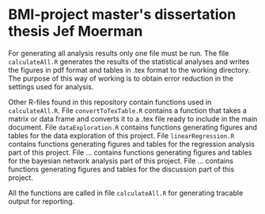 # BMI-project master's dissertation thesis Jef Moerman

For generating all analysis results only one file must be run. The file `calculateAll.R` generates the results of the statistical analyses and writes the figures in pdf format and tables in .tex format to the working directory. The purpose of this way of working is to obtain error reduction in the settings used for analysis.

Other R-files found in this repository contain functions used in `calculateAll.R`. File `convertToTexTable.R` contains a function that takes a matrix or data frame and converts it to a .tex file ready to include in the main document. 
File `dataExploration.R` contains functions generating figures and tables for the data exploration of this project. 
File `linearRegression.R` contains functions generating figures and tables for the regression analysis part of this project. 
File ... contains functions generating figures and tables for the bayesian network analysis part of this project. 
File ... contains functions generating figures and tables for the discussion part of this project. 

All the functions are called in file `calculateAll.R` for generating tracable output for reporting.
